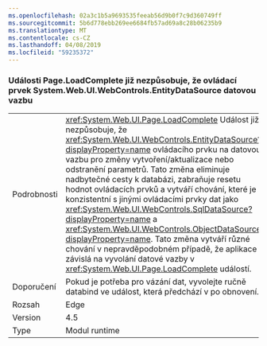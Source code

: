 ```yaml
---
ms.openlocfilehash: 02a3c1b5a9693535feeab56d9b0f7c9d360749ff
ms.sourcegitcommit: 5b6d778ebb269ee6684fb57ad69a8c28b06235b9
ms.translationtype: MT
ms.contentlocale: cs-CZ
ms.lasthandoff: 04/08/2019
ms.locfileid: "59235372"
---
```

### <a name="pageloadcomplete-event-no-longer-causes-systemwebuiwebcontrolsentitydatasource-control-to-invoke-data-binding"></a>Události Page.LoadComplete již nezpůsobuje, že ovládací prvek System.Web.UI.WebControls.EntityDataSource datovou vazbu

|   |   |
|---|---|
|Podrobnosti|<xref:System.Web.UI.Page.LoadComplete> Událost již nezpůsobuje, že <xref:System.Web.UI.WebControls.EntityDataSource?displayProperty=name> ovládacího prvku na datovou vazbu pro změny vytvoření/aktualizace nebo odstranění parametrů. Tato změna eliminuje nadbytečné cesty k databázi, zabraňuje resetu hodnot ovládacích prvků a vytváří chování, které je konzistentní s jinými ovládacími prvky dat jako <xref:System.Web.UI.WebControls.SqlDataSource?displayProperty=name> a <xref:System.Web.UI.WebControls.ObjectDataSource?displayProperty=name>. Tato změna vytváří různé chování v nepravděpodobném případě, že aplikace závislá na vyvolání datové vazby v <xref:System.Web.UI.Page.LoadComplete> událostí.|
|Doporučení|Pokud je potřeba pro vázání dat, vyvolejte ručně databind ve událost, která předchází v po obnovení.|
|Rozsah|Edge|
|Version|4.5|
|Type|Modul runtime|
